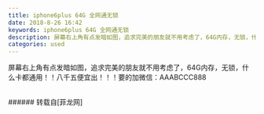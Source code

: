 ```yaml
---
title: iphone6plus 64G 全网通无锁
date: 2018-8-26 16:42
keywords: iphone6plus 64G 全网通无锁
description: 屏幕右上角有点发暗如图，追求完美的朋友就不用考虑了，64G内存，无锁，什么卡都通用！！八千五便宜出！！！要的加微信：AAABCCC888
categories: used
---
```

<td class="t_f" id="postmessage_1689128">

屏幕右上角有点发暗如图，追求完美的朋友就不用考虑了，64G内存，无锁，什么卡都通用！！八千五便宜出！！！要的加微信：AAABCCC888<br/>
<br/>
<img alt="" border="0" class="zoom" data-cf-modified-657135627fe7298b1af9574f-="" file="http://www.flw.ph/data/appbyme/upload/image/201808/26/NtCOESi4XKuH.jpg" id="aimg_r1eDE" lazyloadthumb="1" onclick="" onmouseover="" src="http://www.flw.ph/data/appbyme/upload/image/201808/26/NtCOESi4XKuH.jpg"/><br/>
<img alt="" border="0" class="zoom" data-cf-modified-657135627fe7298b1af9574f-="" file="http://www.flw.ph/data/appbyme/upload/image/201808/26/rqP9wNGOYVh5.jpg" id="aimg_r0tHL" lazyloadthumb="1" onclick="" onmouseover="" src="http://www.flw.ph/data/appbyme/upload/image/201808/26/rqP9wNGOYVh5.jpg"/><br/>
<img alt="" border="0" class="zoom" data-cf-modified-657135627fe7298b1af9574f-="" file="http://www.flw.ph/data/appbyme/upload/image/201808/26/X3ltS8pesEiQ.jpg" id="aimg_tyiWq" lazyloadthumb="1" onclick="" onmouseover="" src="http://www.flw.ph/data/appbyme/upload/image/201808/26/X3ltS8pesEiQ.jpg"/><br/>
<img alt="" border="0" class="zoom" data-cf-modified-657135627fe7298b1af9574f-="" file="http://www.flw.ph/data/appbyme/upload/image/201808/26/uTM1vaXf9RRz.jpg" id="aimg_SVpqk" lazyloadthumb="1" onclick="" onmouseover="" src="http://www.flw.ph/data/appbyme/upload/image/201808/26/uTM1vaXf9RRz.jpg"/><br/>
</td>
###### 转载自[菲龙网]